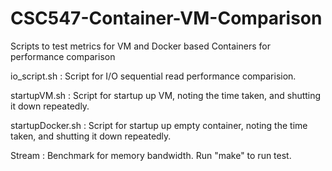 # CSC547-Container-VM-Comparison
Scripts to test metrics for VM and Docker based Containers for performance comparison

io_script.sh : Script for I/O sequential read performance comparision.

startupVM.sh : Script for startup up VM, noting the time taken, and shutting it down repeatedly.

startupDocker.sh : Script for startup up empty container, noting the time taken, and shutting it down repeatedly.

Stream : Benchmark for memory bandwidth. Run "make" to run test.


